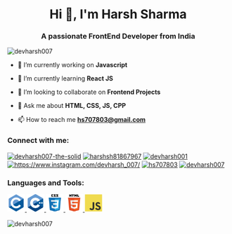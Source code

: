 <h1 align="center">Hi 👋, I'm Harsh Sharma</h1>
<h3 align="center">A passionate FrontEnd Developer from India</h3>

<p align="left"> <img src="https://komarev.com/ghpvc/?username=devharsh007&label=Profile%20views&color=0e75b6&style=plastic" alt="devharsh007" /> </p>

- 🔭 I’m currently working on **Javascript**

- 🌱 I’m currently learning **React JS**

- 👯 I’m looking to collaborate on **Frontend Projects**

- 💬 Ask me about **HTML, CSS, JS, CPP**

- 📫 How to reach me **hs707803@gmail.com**

<h3 align="left">Connect with me:</h3>
<p align="left">
<a href="https://codepen.io/devharsh007-the-solid" target="blank"><img align="center" src="https://raw.githubusercontent.com/rahuldkjain/github-profile-readme-generator/master/src/images/icons/Social/codepen.svg" alt="devharsh007-the-solid" height="30" width="40" /></a>
<a href="https://twitter.com/harshsh81867967" target="blank"><img align="center" src="https://raw.githubusercontent.com/rahuldkjain/github-profile-readme-generator/master/src/images/icons/Social/twitter.svg" alt="harshsh81867967" height="30" width="40" /></a>
<a href="https://linkedin.com/in/devharsh001" target="blank"><img align="center" src="https://raw.githubusercontent.com/rahuldkjain/github-profile-readme-generator/master/src/images/icons/Social/linked-in-alt.svg" alt="devharsh001" height="30" width="40" /></a>
<a href="https://instagram.com/https://www.instagram.com/devharsh_007/" target="blank"><img align="center" src="https://raw.githubusercontent.com/rahuldkjain/github-profile-readme-generator/master/src/images/icons/Social/instagram.svg" alt="https://www.instagram.com/devharsh_007/" height="30" width="40" /></a>
<a href="https://www.hackerrank.com/hs707803" target="blank"><img align="center" src="https://raw.githubusercontent.com/rahuldkjain/github-profile-readme-generator/master/src/images/icons/Social/hackerrank.svg" alt="hs707803" height="30" width="40" /></a>
<a href="https://www.leetcode.com/devharsh007" target="blank"><img align="center" src="https://raw.githubusercontent.com/rahuldkjain/github-profile-readme-generator/master/src/images/icons/Social/leet-code.svg" alt="devharsh007" height="30" width="40" /></a>
</p>

<h3 align="left">Languages and Tools:</h3>
<p align="left"> <a href="https://www.cprogramming.com/" target="_blank" rel="noreferrer"> <img src="https://raw.githubusercontent.com/devicons/devicon/master/icons/c/c-original.svg" alt="c" width="40" height="40"/> </a> <a href="https://www.w3schools.com/cpp/" target="_blank" rel="noreferrer"> <img src="https://raw.githubusercontent.com/devicons/devicon/master/icons/cplusplus/cplusplus-original.svg" alt="cplusplus" width="40" height="40"/> </a> <a href="https://www.w3schools.com/css/" target="_blank" rel="noreferrer"> <img src="https://raw.githubusercontent.com/devicons/devicon/master/icons/css3/css3-original-wordmark.svg" alt="css3" width="40" height="40"/> </a> <a href="https://www.w3.org/html/" target="_blank" rel="noreferrer"> <img src="https://raw.githubusercontent.com/devicons/devicon/master/icons/html5/html5-original-wordmark.svg" alt="html5" width="40" height="40"/> </a> <a href="https://developer.mozilla.org/en-US/docs/Web/JavaScript" target="_blank" rel="noreferrer"> <img src="https://raw.githubusercontent.com/devicons/devicon/master/icons/javascript/javascript-original.svg" alt="javascript" width="40" height="40"/> </a> </p>

<p><img align="center" src="https://github-readme-streak-stats.herokuapp.com/?user=devharsh007&theme=dark" alt="devharsh007" /></p>
